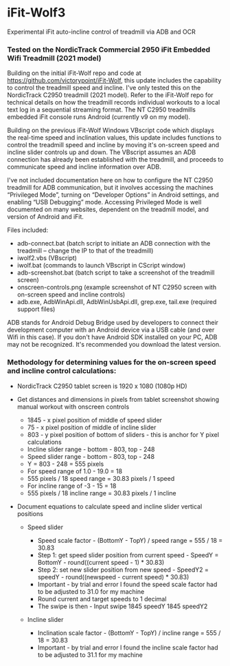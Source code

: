 # iFit-Wolf3
Experimental iFit auto-incline control of treadmill via ADB and OCR

### Tested on the NordicTrack Commercial 2950 iFit Embedded Wifi Treadmill (2021 model)

Building on the initial iFit-Wolf repo and code at https://github.com/victorypoint/iFit-Wolf, this update includes the capability to control the treadmill speed and incline. I've only tested this on the NordicTrack C2950 treadmill (2021 model). Refer to the iFit-Wolf repo for technical details on how the treadmill records individual workouts to a local text log in a sequential streaming format. The NT C2950 treadmills embedded iFit console runs Android (currently v9 on my model). 

Building on the previous iFit-Wolf Windows VBscript code which displays the real-time speed and inclination values, this update includes functions to control the treadmill speed and incline by moving it's on-screen speed and incline slider controls up and down. The VBscript assumes an ADB connection has already been established with the treadmill, and proceeds to communicate speed and incline information over ADB.

I've not included documentation here on how to configure the NT C2950 treadmill for ADB communication, but it involves accessing the machines “Privileged Mode”, turning on “Developer Options” in Android settings, and enabling “USB Debugging” mode. Accessing Privileged Mode is well documented on many websites, dependent on the treadmill model, and version of Android and iFit.

Files included:
- adb-connect.bat (batch script to initiate an ADB connection with the treadmill – change the IP to that of the treadmill)
- iwolf2.vbs (VBscript)
- iwolf.bat (commands to launch VBscript in CScript window)
- adb-screenshot.bat (batch script to take a screenshot of the treadmill screen)
- onscreen-controls.png (example screenshot of NT C2950 screen with on-screen speed and incline controls)
- adb.exe, AdbWinApi.dll, AdbWinUsbApi.dll, grep.exe, tail.exe (required support files)

ADB stands for Android Debug Bridge used by developers to connect their development computer with an Android device via a USB cable (and over Wifi in this case). If you don't have Android SDK installed on your PC, ADB may not be recognized. It's recommended you download the latest version.

### Methodology for determining values for the on-screen speed and incline control calculations:

- NordicTrack C2950 tablet screen is 1920 x 1080 (1080p HD)
     
- Get distances and dimensions in pixels from tablet screenshot showing manual workout with onscreen controls
  - 1845 - x pixel position of middle of speed slider
  - 75 - x pixel position of middle of incline slider
  - 803 - y pixel position of bottom of sliders - this is anchor for Y pixel calculations
  - Incline slider range - bottom - 803,  top - 248
  - Speed slider range - bottom - 803, top - 248
  - Y = 803 - 248 = 555 pixels
  - For speed range of 1.0 - 19.0 = 18
  - 555 pixels / 18 speed range = 30.83 pixels / 1 speed
  - For incline range of -3 - 15 = 18
  - 555 pixels / 18 incline range = 30.83 pixels / 1 incline
       
- Document equations to calculate speed and incline slider vertical positions
   
  - Speed slider
    - Speed scale factor - (BottomY - TopY) / speed range = 555 / 18 = 30.83
    - Step 1: get speed slider position from current speed - SpeedY = BottomY - round((current speed - 1) * 30.83)
    - Step 2: set new slider position from new speed - SpeedY2 = speedY - round((newspeed - current speed) * 30.83)
    - Important - by trial and error I found the speed scale factor had to be adjusted to 31.0 for my machine
    - Round current and target speeds to 1 decimal 
    - The swipe is then - Input swipe 1845 speedY 1845 speedY2
       
  - Incline slider
    - Inclination scale factor - (BottomY - TopY) / incline range = 555 / 18 = 30.83
    - Important - by trial and error I found the incline scale factor had to be adjusted to 31.1 for my machine
